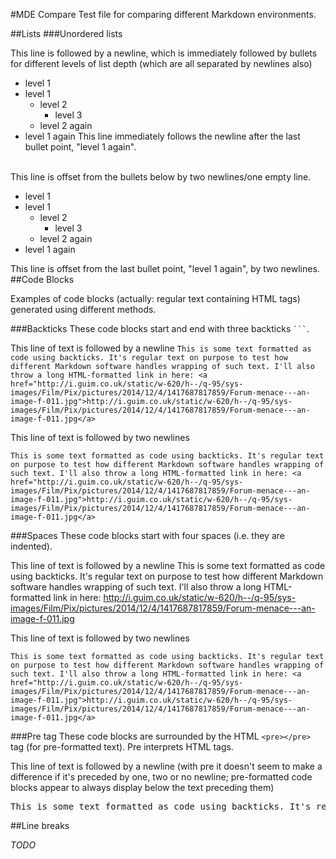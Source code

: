 #MDE Compare
Test file for comparing different Markdown environments.

##Lists
###Unordered lists

This line is followed by a newline, which is immediately followed by bullets for different levels of list depth (which are all separated by newlines also)
* level 1
* level 1
    * level 2
        * level 3
    * level 2 again
* level 1 again 
This line immediately follows the newline after the last bullet point, "level 1 again".
<br>
This line is offset from the bullets below by two newlines/one empty line.

* level 1
* level 1
    * level 2
        * level 3
    * level 2 again
* level 1 again

This line is offset from the last bullet point, "level 1 again", by two newlines.
##Code Blocks

Examples of code blocks (actually: regular text containing HTML tags) generated using different methods.

###Backticks
These code blocks start and end with three backticks ```` ``` ````.

This line of text is followed by a newline
```This is some text formatted as code using backticks. It's regular text on purpose to test how different Markdown software handles wrapping of such text. I'll also throw a long HTML-formatted link in here: <a href="http://i.guim.co.uk/static/w-620/h--/q-95/sys-images/Film/Pix/pictures/2014/12/4/1417687817859/Forum-menace---an-image-f-011.jpg">http://i.guim.co.uk/static/w-620/h--/q-95/sys-images/Film/Pix/pictures/2014/12/4/1417687817859/Forum-menace---an-image-f-011.jpg</a>```

This line of text is followed by two newlines

```This is some text formatted as code using backticks. It's regular text on purpose to test how different Markdown software handles wrapping of such text. I'll also throw a long HTML-formatted link in here: <a href="http://i.guim.co.uk/static/w-620/h--/q-95/sys-images/Film/Pix/pictures/2014/12/4/1417687817859/Forum-menace---an-image-f-011.jpg">http://i.guim.co.uk/static/w-620/h--/q-95/sys-images/Film/Pix/pictures/2014/12/4/1417687817859/Forum-menace---an-image-f-011.jpg</a>```

###Spaces
These code blocks start with four spaces (i.e. they are indented).

This line of text is followed by a newline
    This is some text formatted as code using backticks. It's regular text on purpose to test how different Markdown software handles wrapping of such text. I'll also throw a long HTML-formatted link in here: <a href="http://i.guim.co.uk/static/w-620/h--/q-95/sys-images/Film/Pix/pictures/2014/12/4/1417687817859/Forum-menace---an-image-f-011.jpg">http://i.guim.co.uk/static/w-620/h--/q-95/sys-images/Film/Pix/pictures/2014/12/4/1417687817859/Forum-menace---an-image-f-011.jpg</a>

This line of text is followed by two newlines

    This is some text formatted as code using backticks. It's regular text on purpose to test how different Markdown software handles wrapping of such text. I'll also throw a long HTML-formatted link in here: <a href="http://i.guim.co.uk/static/w-620/h--/q-95/sys-images/Film/Pix/pictures/2014/12/4/1417687817859/Forum-menace---an-image-f-011.jpg">http://i.guim.co.uk/static/w-620/h--/q-95/sys-images/Film/Pix/pictures/2014/12/4/1417687817859/Forum-menace---an-image-f-011.jpg</a>

###Pre tag
These code blocks are surrounded by the HTML `<pre></pre>` tag (for pre-formatted text). Pre interprets HTML tags.

This line of text is followed by a newline (with pre it doesn't seem to make a difference if it's preceded by one, two or no newline; pre-formatted code blocks appear to always display below the text preceding them)
<pre>This is some text formatted as code using backticks. It's regular text on purpose to test how different Markdown software handles wrapping of such text. I'll also throw a long HTML-formatted link in here: <a href="http://i.guim.co.uk/static/w-620/h--/q-95/sys-images/Film/Pix/pictures/2014/12/4/1417687817859/Forum-menace---an-image-f-011.jpg">http://i.guim.co.uk/static/w-620/h--/q-95/sys-images/Film/Pix/pictures/2014/12/4/1417687817859/Forum-menace---an-image-f-011.jpg</a></pre>

##Line breaks

*TODO*
